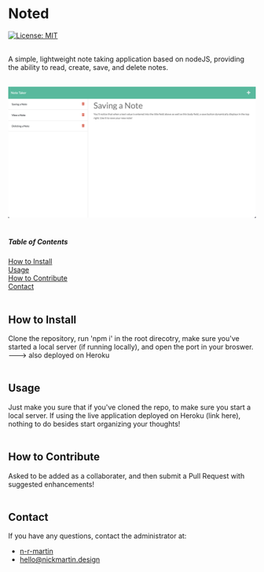 # Noted

  [![License: MIT](https://img.shields.io/badge/License-MIT-yellow.svg)](https://opensource.org/licenses/MIT)
  <br />
  <br />
  
  A simple, lightweight note taking application based on nodeJS, providing the ability to read, create, save, and delete notes.
  <br />
  <br />

   ![Image of application showing the user interface](readmeAssets/noted-screengrab.png)
   <br />
  <br />

  ##### Table of Contents  
  [How to Install](#installation)  
  [Usage](#usage)   
  [How to Contribute](#contribution)  
  [Contact](#contact)  
  <br />

  <a name="installation"></a>

  ## How to Install
  Clone the repository, run 'npm i' in the root direcotry, make sure you've started a local server (if running locally), and open the port in your broswer. ---> also deployed on Heroku
  <br />
  <br />

  <a name="usage"></a>

  ## Usage
  Just make you sure that if you've cloned the repo, to make sure you start a local server. If using the live application deployed on Heroku (link here), nothing to do besides start organizing your thoughts!
  <br />
  <br />

  <a name="contribution"></a>

  ## How to Contribute
  Asked to be added as a collaborater, and then submit a Pull Request with suggested enhancements!
  <br />
  <br />

  <a name="contact"></a>

  ## Contact
  If you have any questions, contact the administrator at:

  * [n-r-martin](https://github.com/n-r-martin)
  * hello@nickmartin.design
  
